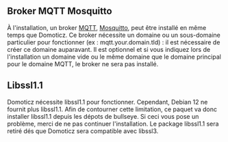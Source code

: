## Broker MQTT Mosquitto

À l'installation, un broker [MQTT](https://fr.wikipedia.org/wiki/MQTT), [Mosquitto](https://mosquitto.org/), peut être installé en même temps que Domoticz.
Ce broker nécessite un domaine ou un sous-domaine particulier pour fonctionner (ex : mqtt.your.domain.tld) : il est nécessaire de créer ce domaine auparavant.
Il est optionnel et si vous indiquez lors de l'installation un domaine vide ou le même domaine que le domaine principal pour le domaine MQTT, le broker ne sera pas installé.

## Libssl1.1
Domoticz nécessite libssl1.1 pour fonctionner. Cependant, Debian 12 ne fournit plus libssl1.1. Afin de contourner cette limitation, ce paquet va donc installer libssl1.1 depuis les dépots de bullseye. Si ceci vous pose un problème, merci de ne pas continuer l'installation.
Le package libssl1.1 sera retiré dés que Domoticz sera compatible avec libssl3.
